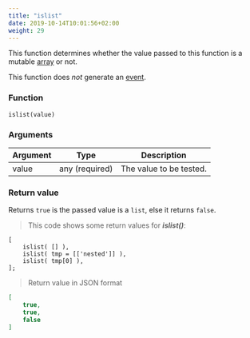 ```yaml
---
title: "islist"
date: 2019-10-14T10:01:56+02:00
weight: 29
---
```


This function determines whether the value passed to this function
is a mutable [array](../../data-types/array-type) or not.

This function does *not* generate an [event](../../events).

### Function
`islist(value)`

### Arguments
Argument | Type | Description
-------- | ---- | -----------
value | any (required) | The value to be tested.

### Return value
Returns `true` is the passed value is a `list`, else it returns `false`.

> This code shows some return values for ***islist()***:

```
[
    islist( [] ),
    islist( tmp = [['nested']] ),
    islist( tmp[0] ),
];
```

> Return value in JSON format

```json
[
    true,
    true,
    false
]
```
